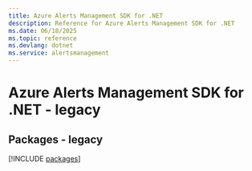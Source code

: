 ```yaml
---
title: Azure Alerts Management SDK for .NET
description: Reference for Azure Alerts Management SDK for .NET
ms.date: 06/18/2025
ms.topic: reference
ms.devlang: dotnet
ms.service: alertsmanagement
---
```

# Azure Alerts Management SDK for .NET - legacy
## Packages - legacy
[!INCLUDE [packages](alerts-management-index.md)]